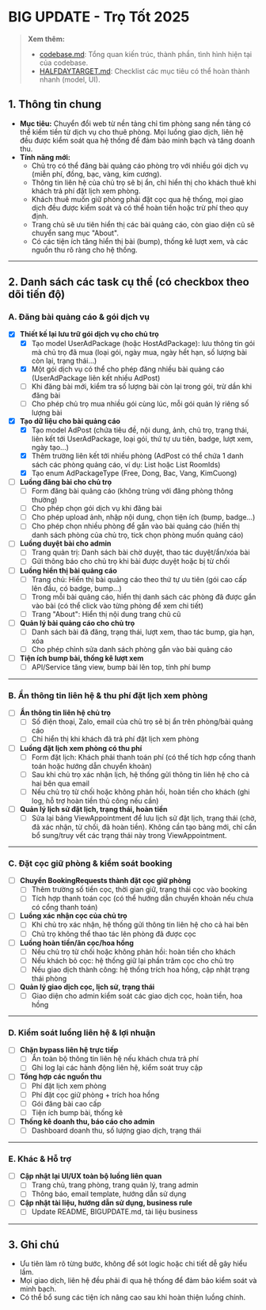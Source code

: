 # BIG UPDATE - Trọ Tốt 2025

> **Xem thêm:**
> - [codebase.md](codebase.md): Tổng quan kiến trúc, thành phần, tình hình hiện tại của codebase.
> - [HALFDAYTARGET.md](HALFDAYTARGET.md): Checklist các mục tiêu có thể hoàn thành nhanh (model, UI).

## 1. Thông tin chung

- **Mục tiêu:** Chuyển đổi web từ nền tảng chỉ tìm phòng sang nền tảng có thể kiếm tiền từ dịch vụ cho thuê phòng. Mọi luồng giao dịch, liên hệ đều được kiểm soát qua hệ thống để đảm bảo minh bạch và tăng doanh thu.
- **Tính năng mới:**
  - Chủ trọ có thể đăng bài quảng cáo phòng trọ với nhiều gói dịch vụ (miễn phí, đồng, bạc, vàng, kim cương).
  - Thông tin liên hệ của chủ trọ sẽ bị ẩn, chỉ hiển thị cho khách thuê khi khách trả phí đặt lịch xem phòng.
  - Khách thuê muốn giữ phòng phải đặt cọc qua hệ thống, mọi giao dịch đều được kiểm soát và có thể hoàn tiền hoặc trừ phí theo quy định.
  - Trang chủ sẽ ưu tiên hiển thị các bài quảng cáo, còn giao diện cũ sẽ chuyển sang mục "About".
  - Có các tiện ích tăng hiển thị bài (bump), thống kê lượt xem, và các nguồn thu rõ ràng cho hệ thống.

---

## 2. Danh sách các task cụ thể (có checkbox theo dõi tiến độ)

### A. Đăng bài quảng cáo & gói dịch vụ

- [x] **Thiết kế lại lưu trữ gói dịch vụ cho chủ trọ**
   - [x] Tạo model UserAdPackage (hoặc HostAdPackage): lưu thông tin gói mà chủ trọ đã mua (loại gói, ngày mua, ngày hết hạn, số lượng bài còn lại, trạng thái...)
   - [x] Một gói dịch vụ có thể cho phép đăng nhiều bài quảng cáo (UserAdPackage liên kết nhiều AdPost)
   - [ ] Khi đăng bài mới, kiểm tra số lượng bài còn lại trong gói, trừ dần khi đăng bài
   - [ ] Cho phép chủ trọ mua nhiều gói cùng lúc, mỗi gói quản lý riêng số lượng bài

- [x] **Tạo dữ liệu cho bài quảng cáo**
   - [x] Tạo model AdPost (chứa tiêu đề, nội dung, ảnh, chủ trọ, trạng thái, liên kết tới UserAdPackage, loại gói, thứ tự ưu tiên, badge, lượt xem, ngày tạo...)
   - [x] Thêm trường liên kết tới nhiều phòng (AdPost có thể chứa 1 danh sách các phòng quảng cáo, ví dụ: List<Room> hoặc List<Guid> RoomIds)
   - [x] Tạo enum AdPackageType (Free, Dong, Bac, Vang, KimCuong)

- [ ] **Luồng đăng bài cho chủ trọ**
   - [ ] Form đăng bài quảng cáo (không trùng với đăng phòng thông thường)
   - [ ] Cho phép chọn gói dịch vụ khi đăng bài
   - [ ] Cho phép upload ảnh, nhập nội dung, chọn tiện ích (bump, badge...)
   - [ ] Cho phép chọn nhiều phòng để gắn vào bài quảng cáo (hiển thị danh sách phòng của chủ trọ, tick chọn phòng muốn quảng cáo)

- [ ] **Luồng duyệt bài cho admin**
   - [ ] Trang quản trị: Danh sách bài chờ duyệt, thao tác duyệt/ẩn/xóa bài
   - [ ] Gửi thông báo cho chủ trọ khi bài được duyệt hoặc bị từ chối

- [ ] **Luồng hiển thị bài quảng cáo**
   - [ ] Trang chủ: Hiển thị bài quảng cáo theo thứ tự ưu tiên (gói cao cấp lên đầu, có badge, bump...)
   - [ ] Trong mỗi bài quảng cáo, hiển thị danh sách các phòng đã được gắn vào bài (có thể click vào từng phòng để xem chi tiết)
   - [ ] Trang "About": Hiển thị nội dung trang chủ cũ

- [ ] **Quản lý bài quảng cáo cho chủ trọ**
   - [ ] Danh sách bài đã đăng, trạng thái, lượt xem, thao tác bump, gia hạn, xóa
   - [ ] Cho phép chỉnh sửa danh sách phòng gắn vào bài quảng cáo

- [ ] **Tiện ích bump bài, thống kê lượt xem**
   - [ ] API/Service tăng view, bump bài lên top, tính phí bump

---

### B. Ẩn thông tin liên hệ & thu phí đặt lịch xem phòng

- [ ] **Ẩn thông tin liên hệ chủ trọ**
   - [ ] Số điện thoại, Zalo, email của chủ trọ sẽ bị ẩn trên phòng/bài quảng cáo
   - [ ] Chỉ hiển thị khi khách đã trả phí đặt lịch xem phòng

- [ ] **Luồng đặt lịch xem phòng có thu phí**
   - [ ] Form đặt lịch: Khách phải thanh toán phí (có thể tích hợp cổng thanh toán hoặc hướng dẫn chuyển khoản)
   - [ ] Sau khi chủ trọ xác nhận lịch, hệ thống gửi thông tin liên hệ cho cả hai bên qua email
   - [ ] Nếu chủ trọ từ chối hoặc không phản hồi, hoàn tiền cho khách (ghi log, hỗ trợ hoàn tiền thủ công nếu cần)

- [ ] **Quản lý lịch sử đặt lịch, trạng thái, hoàn tiền**
   - [ ] Sửa lại bảng ViewAppointment để lưu lịch sử đặt lịch, trạng thái (chờ, đã xác nhận, từ chối, đã hoàn tiền). Không cần tạo bảng mới, chỉ cần bổ sung/truy vết các trạng thái này trong ViewAppointment.

---

### C. Đặt cọc giữ phòng & kiểm soát booking

- [ ] **Chuyển BookingRequests thành đặt cọc giữ phòng**
   - [ ] Thêm trường số tiền cọc, thời gian giữ, trạng thái cọc vào booking
   - [ ] Tích hợp thanh toán cọc (có thể hướng dẫn chuyển khoản nếu chưa có cổng thanh toán)

- [ ] **Luồng xác nhận cọc của chủ trọ**
   - [ ] Khi chủ trọ xác nhận, hệ thống gửi thông tin liên hệ cho cả hai bên
   - [ ] Chủ trọ không thể thao tác lên phòng đã được cọc

- [ ] **Luồng hoàn tiền/ăn cọc/hoa hồng**
   - [ ] Nếu chủ trọ từ chối hoặc không phản hồi: hoàn tiền cho khách
   - [ ] Nếu khách bỏ cọc: hệ thống giữ lại phần trăm cọc cho chủ trọ
   - [ ] Nếu giao dịch thành công: hệ thống trích hoa hồng, cập nhật trạng thái phòng

- [ ] **Quản lý giao dịch cọc, lịch sử, trạng thái**
   - [ ] Giao diện cho admin kiểm soát các giao dịch cọc, hoàn tiền, hoa hồng

---

### D. Kiểm soát luồng liên hệ & lợi nhuận

- [ ] **Chặn bypass liên hệ trực tiếp**
   - [ ] Ẩn toàn bộ thông tin liên hệ nếu khách chưa trả phí
   - [ ] Ghi log lại các hành động liên hệ, kiểm soát truy cập

- [ ] **Tổng hợp các nguồn thu**
   - [ ] Phí đặt lịch xem phòng
   - [ ] Phí đặt cọc giữ phòng + trích hoa hồng
   - [ ] Gói đăng bài cao cấp
   - [ ] Tiện ích bump bài, thống kê

- [ ] **Thống kê doanh thu, báo cáo cho admin**
   - [ ] Dashboard doanh thu, số lượng giao dịch, trạng thái

---

### E. Khác & Hỗ trợ

- [ ] **Cập nhật lại UI/UX toàn bộ luồng liên quan**
   - [ ] Trang chủ, trang phòng, trang quản lý, trang admin
   - [ ] Thông báo, email template, hướng dẫn sử dụng

- [ ] **Cập nhật tài liệu, hướng dẫn sử dụng, business rule**
   - [ ] Update README, BIGUPDATE.md, tài liệu business

---

## 3. Ghi chú

- Ưu tiên làm rõ từng bước, không để sót logic hoặc chi tiết dễ gây hiểu lầm.
- Mọi giao dịch, liên hệ đều phải đi qua hệ thống để đảm bảo kiểm soát và minh bạch.
- Có thể bổ sung các tiện ích nâng cao sau khi hoàn thiện luồng chính.
